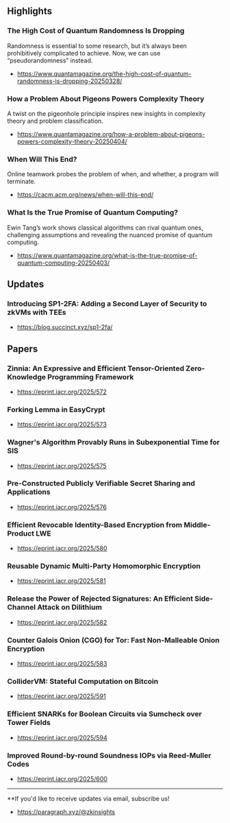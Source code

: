 ## Highlights
### The High Cost of Quantum Randomness Is Dropping
Randomness is essential to some research, but it’s always been prohibitively complicated to achieve. Now, we can use “pseudorandomness” instead.
- <https://www.quantamagazine.org/the-high-cost-of-quantum-randomness-is-dropping-20250328/>
### How a Problem About Pigeons Powers Complexity Theory
A twist on the pigeonhole principle inspires new insights in complexity theory and problem classification.
- <https://www.quantamagazine.org/how-a-problem-about-pigeons-powers-complexity-theory-20250404/>
### When Will This End?
Online teamwork probes the problem of when, and whether, a program will terminate.
- <https://cacm.acm.org/news/when-will-this-end/>
### What Is the True Promise of Quantum Computing?
Ewin Tang’s work shows classical algorithms can rival quantum ones, challenging assumptions and revealing the nuanced promise of quantum computing.
- <https://www.quantamagazine.org/what-is-the-true-promise-of-quantum-computing-20250403/>

## Updates
### Introducing SP1-2FA: Adding a Second Layer of Security to zkVMs with TEEs
- <https://blog.succinct.xyz/sp1-2fa/>

## Papers
### Zinnia: An Expressive and Efficient Tensor-Oriented Zero-Knowledge Programming Framework
- <https://eprint.iacr.org/2025/572>

### Forking Lemma in EasyCrypt
- <https://eprint.iacr.org/2025/573>

### Wagner's Algorithm Provably Runs in Subexponential Time for SIS
- <https://eprint.iacr.org/2025/575>

### Pre-Constructed Publicly Verifiable Secret Sharing and Applications
- <https://eprint.iacr.org/2025/576>

### Efficient Revocable Identity-Based Encryption from Middle-Product LWE
- <https://eprint.iacr.org/2025/580>

### Reusable Dynamic Multi-Party Homomorphic Encryption
- <https://eprint.iacr.org/2025/581>

### Release the Power of Rejected Signatures: An Efficient Side-Channel Attack on Dilithium
- <https://eprint.iacr.org/2025/582>

### Counter Galois Onion (CGO) for Tor: Fast Non-Malleable Onion Encryption
- <https://eprint.iacr.org/2025/583>

### ColliderVM: Stateful Computation on Bitcoin
- <https://eprint.iacr.org/2025/591>

### Efficient SNARKs for Boolean Circuits via Sumcheck over Tower Fields
- <https://eprint.iacr.org/2025/594>

### Improved Round-by-round Soundness IOPs via Reed-Muller Codes
- <https://eprint.iacr.org/2025/600>




---
**If you'd like to receive updates via email, subscribe us!

- <https://paragraph.xyz/@zkinsights>
